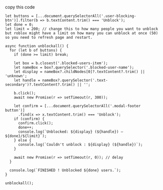 copy this code

    let buttons = [...document.querySelectorAll('.user-blocking-btn')].filter(b => b.textContent.trim() === 'Unblock');
    let done = 0;
    let limit = 200; // change this to how many people you want to unblock but roblox might have a limit on how many you can unblock at once (50) so you need to refresh page and restart.

    async function unblockall() {
      for (let b of buttons) {
        if (done >= limit) break;

        let box = b.closest('.blocked-users-item');
        let nameBox = box?.querySelector('.blocked-user-name');
        let display = nameBox?.childNodes[0]?.textContent?.trim() || 'unknown';
        let handle = nameBox?.querySelector('.text-secondary')?.textContent?.trim() || '';

        b.click();
        await new Promise(r => setTimeout(r, 300));

        let confirm = [...document.querySelectorAll('.modal-footer button')]
          .find(x => x.textContent.trim() === 'Unblock');
        if (confirm) {
          confirm.click();
          done++;
          console.log(`Unblocked: ${display} (${handle}) — ${done}/${limit}`);
        } else {
          console.log(`Couldn't unblock : ${display} (${handle})`);
        }

        await new Promise(r => setTimeout(r, 0)); // delay
      }

      console.log(`FINISHED ! Unblocked ${done} users.`);
    }

    unblockall();
